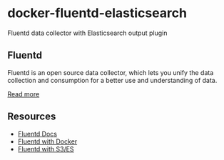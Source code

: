 # docker-fluentd-elasticsearch
Fluentd data collector with Elasticsearch output plugin 

## Fluentd

Fluentd is an open source data collector, which lets you unify the data collection and consumption for a better use and understanding of data.

[Read more](https://hub.docker.com/r/fluent/fluentd)

## Resources

- [Fluentd Docs](https://docs.fluentd.org/v1.0/articles/config-file)
- [Fluentd with Docker](https://docs.fluentd.org/v0.12/articles/install-by-docker)
- [Fluentd with S3/ES](https://www.fluentd.org/guides/recipes/elasticsearch-and-s3)
